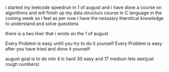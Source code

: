 
i started my leetcode speedrun in 1 of august and i have done a course on algorithms 
and will finish up my data structurs course in C language in the coming week 
so i feel as per now i have the nessasry therotical knowledge to understand and solve questions 

there is a two liner that i wrote on the 1 of august 

Every Problem is easy untill you try to do it yourself
Every Problem is easy after you have tried and done it yourself 

august goal is to do min 4 lc hard 30 easy and 17 medium lets see(just rough numbers)
